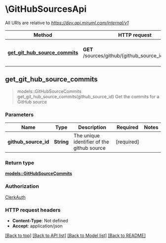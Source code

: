# \GitHubSourcesApi

All URIs are relative to *https://dev.api.miruml.com/internal/v1*

Method | HTTP request | Description
------------- | ------------- | -------------
[**get_git_hub_source_commits**](GitHubSourcesApi.md#get_git_hub_source_commits) | **GET** /sources/github/{github_source_id}/commits | Get the commits for a GitHub source



## get_git_hub_source_commits

> models::GitHubSourceCommits get_git_hub_source_commits(github_source_id)
Get the commits for a GitHub source

### Parameters


Name | Type | Description  | Required | Notes
------------- | ------------- | ------------- | ------------- | -------------
**github_source_id** | **String** | The unique identifier of the github source | [required] |

### Return type

[**models::GitHubSourceCommits**](GitHubSourceCommits.md)

### Authorization

[ClerkAuth](../README.md#ClerkAuth)

### HTTP request headers

- **Content-Type**: Not defined
- **Accept**: application/json

[[Back to top]](#) [[Back to API list]](../README.md#documentation-for-api-endpoints) [[Back to Model list]](../README.md#documentation-for-models) [[Back to README]](../README.md)

